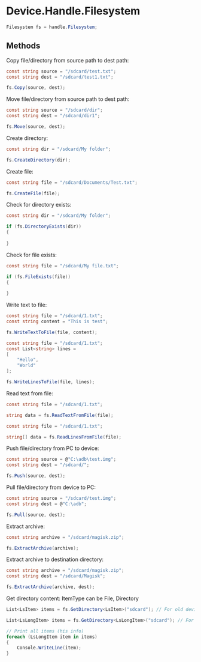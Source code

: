# Device.Handle.Filesystem
``` csharp
Filesystem fs = handle.Filesystem;
```
## Methods
Copy file/directory from source path to dest path:
``` csharp
const string source = "/sdcard/test.txt";
const string dest = "/sdcard/test1.txt";

fs.Copy(source, dest);
```
Move file/directory from source path to dest path:
``` csharp
const string source = "/sdcard/dir";
const string dest = "/sdcard/dir1";

fs.Move(source, dest);
```
Create directory:
``` csharp
const string dir = "/sdcard/My folder";

fs.CreateDirectory(dir);
```
Create file:
``` csharp
const string file = "/sdcard/Documents/Test.txt";

fs.CreateFile(file);
```
Check for directory exists:
``` csharp
const string dir = "/sdcard/My folder";

if (fs.DirectoryExists(dir))
{
	
}
```
Check for file exists:
``` csharp
const string file = "/sdcard/My file.txt";

if (fs.FileExists(file))
{
	
}
```
Write text to file:
``` csharp
const string file = "/sdcard/1.txt";
const string content = "This is test";

fs.WriteTextToFile(file, content);
```
``` csharp
const string file = "/sdcard/1.txt";
const List<string> lines = 
[
	"Hello",
	"World"
];

fs.WriteLinesToFile(file, lines);
```
Read text from file:
``` csharp
const string file = "/sdcard/1.txt";

string data = fs.ReadTextFromFile(file);
```
``` csharp
const string file = "/sdcard/1.txt";

string[] data = fs.ReadLinesFromFile(file);
```
Push file/directory from PC to device:
``` csharp
const string source = @"C:\adb\test.img";
const string dest = "/sdcard/";

fs.Push(source, dest);
```
Pull file/directory from device to PC:
``` csharp
const string source = "/sdcard/test.img";
const string dest = @"C:\adb";

fs.Pull(source, dest);
```
Extract archive:
``` csharp
const string archive = "/sdcard/magisk.zip";

fs.ExtractArchive(archive);
```
Extract archive to destination directory:
``` csharp
const string archive = "/sdcard/magisk.zip";
const string dest = "/sdcard/Magisk";

fs.ExtractArchive(archive, dest);
```
Get directory content:
ItemType can be File, Directory
``` csharp
List<LsItem> items = fs.GetDirectory<LsItem>("sdcard"); // For old devices (simple struct)
```
``` csharp
List<LsLongItem> items = fs.GetDirectory<LsLongItem>("sdcard"); // For new devices (informative struct)
```
``` csharp
// Print all items (his info)
foreach (LsLongItem item in items)
{
	Console.WriteLine(item);
}
```